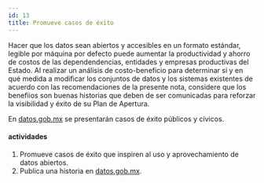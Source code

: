 ```yaml
---
id: 13
title: Promueve casos de éxito
---
```


Hacer que los datos sean abiertos y accesibles en un formato estándar, legible por máquina por defecto puede aumentar la productividad y ahorro de costos de las dependendencias, entidades y empresas productivas del Estado. Al realizar un análisis de costo-beneficio para determinar si y en qué medida a modificar los conjuntos de datos y los sistemas existentes de acuerdo con las recomendaciones de la presente nota, considere que los benefiios son buenas historias que deben de ser comunicadas para reforzar la visibilidad y éxito de su Plan de Apertura.

En [datos.gob.mx](http://datos.gob.mx) se presentarán casos de éxito públicos y cívicos.

#### actividades
1. Promueve casos de éxito que inspiren al uso y aprovechamiento de
   datos abiertos.
2. Publica una historia en [datos.gob.mx](http://datos.gob.mx).

